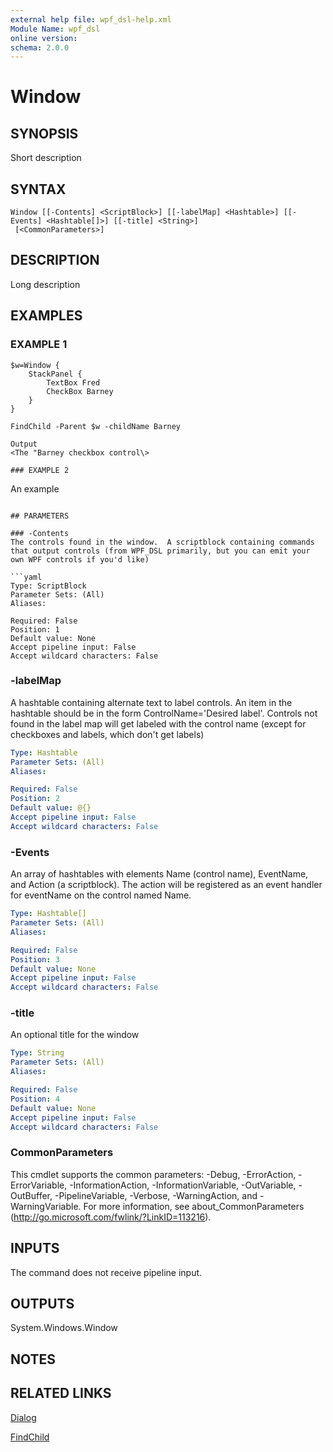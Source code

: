 ```yaml
---
external help file: wpf_dsl-help.xml
Module Name: wpf_dsl
online version:
schema: 2.0.0
---
```


# Window

## SYNOPSIS
Short description

## SYNTAX

```
Window [[-Contents] <ScriptBlock>] [[-labelMap] <Hashtable>] [[-Events] <Hashtable[]>] [[-title] <String>]
 [<CommonParameters>]
```

## DESCRIPTION
Long description

## EXAMPLES

### EXAMPLE 1
```
$w=Window {
    StackPanel {
        TextBox Fred
        CheckBox Barney
    }
}

FindChild -Parent $w -childName Barney

Output
<The "Barney checkbox control\>

### EXAMPLE 2
```
An example
```

## PARAMETERS

### -Contents
The controls found in the window.  A scriptblock containing commands that output controls (from WPF_DSL primarily, but you can emit your own WPF controls if you'd like)

```yaml
Type: ScriptBlock
Parameter Sets: (All)
Aliases:

Required: False
Position: 1
Default value: None
Accept pipeline input: False
Accept wildcard characters: False
```

### -labelMap
A hashtable containing alternate text to label controls.  An item in the hashtable should be in the form ControlName='Desired label'.  Controls not found in the label map will get labeled with the control name (except for checkboxes and labels, which don't get labels)

```yaml
Type: Hashtable
Parameter Sets: (All)
Aliases:

Required: False
Position: 2
Default value: @{}
Accept pipeline input: False
Accept wildcard characters: False
```

### -Events
An array of hashtables with elements Name (control name), EventName, and Action (a scriptblock).  The action will be registered as an event handler for eventName on the control named Name.

```yaml
Type: Hashtable[]
Parameter Sets: (All)
Aliases:

Required: False
Position: 3
Default value: None
Accept pipeline input: False
Accept wildcard characters: False
```

### -title
An optional title for the window

```yaml
Type: String
Parameter Sets: (All)
Aliases:

Required: False
Position: 4
Default value: None
Accept pipeline input: False
Accept wildcard characters: False
```

### CommonParameters
This cmdlet supports the common parameters: -Debug, -ErrorAction, -ErrorVariable, -InformationAction, -InformationVariable, -OutVariable, -OutBuffer, -PipelineVariable, -Verbose, -WarningAction, and -WarningVariable.
For more information, see about_CommonParameters (http://go.microsoft.com/fwlink/?LinkID=113216).

## INPUTS
The command does not receive pipeline input.
## OUTPUTS
System.Windows.Window
## NOTES


## RELATED LINKS
[Dialog]()

[FindChild]()